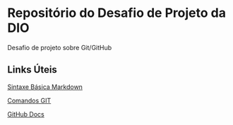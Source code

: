 # Repositório do Desafio de Projeto da DIO
Desafio de projeto sobre Git/GitHub


## Links Úteis

[Sintaxe Básica Markdown](https://www.markdownguide.org/basic-syntax/)

[Comandos GIT](https://comandosgit.github.io)

[GitHub Docs](https://docs.github.com/pt)
